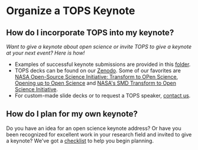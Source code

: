 # Organize a TOPS Keynote

## How do I incorporate TOPS into my keynote?
*Want to give a keynote about open science or invite TOPS to give a keynote at your next event? Here is how!*

- Examples of successful keynote submissions are provided in this [folder](https://github.com/nasa/Transform-to-Open-Science/blob/main/Organizing_OS_Activities/keynote).
- TOPS decks can be found on our [Zenodo](https://zenodo.org/communities/tops/?page=1&size=20). Some of our favorites are [NASA Open-Source Science Initiative: Transform to OPen Science](https://zenodo.org/record/5621674), [Opening up to Open Science](https://zenodo.org/record/6536834) and [NASA's SMD Transform to Open Science Initiative](https://zenodo.org/record/6543148/files/PitchDeck_YOOS_PUBLIC.pdf?download=1). 
- For custom-made slide decks or to request a TOPS speaker, [contact us](https://docs.google.com/forms/d/1XcjQU9vYyXAMmJFdB6H021PFypGYWbNKvNR_em5q2UY/edit).

## How do I plan for my own keynote? 

Do you have an idea for an open science keynote address? Or have you been recognized for excellent work in your research field and invited to give a keynote? We've got a [checklist](./keynote_checklist.md) to help you begin planning. 
